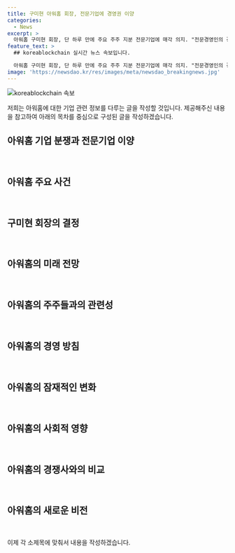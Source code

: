 ```yaml
---
title: 구미현 아워홈 회장, 전문기업에 경영권 이양
categories:
  - News
excerpt: >
  아워홈 구미현 회장, 단 하루 만에 주요 주주 지분 전문기업에 매각 의지. "전문경영인의 경영, 고용 승계 및 지위 보장 약속". 오너가 네 남매, 7년간 갈등으로 이미지 훼손. 구 회장, 경영권 공방 후 대표 회장 취임. 해결책과 관련, 노동조합 의견 적극 반영 약속. 반론에 대해 주주들의 찬반에 따라 결정된 사항이라고 설명.
feature_text: >
  ## koreablockchain 실시간 뉴스 속보입니다.

  아워홈 구미현 회장, 단 하루 만에 주요 주주 지분 전문기업에 매각 의지. "전문경영인의 경영, 고용 승계 및 지위 보장 약속". 오너가 네 남매, 7년간 갈등으로 이미지 훼손. 구 회장, 경영권 공방 후 대표 회장 취임. 해결책과 관련, 노동조합 의견 적극 반영 약속. 반론에 대해 주주들의 찬반에 따라 결정된 사항이라고 설명.
image: 'https://newsdao.kr/res/images/meta/newsdao_breakingnews.jpg'
---
```


<p><img src="https://newsdao.kr/res/images/meta/newsdao_breakingnews.jpg" alt="koreablockchain 속보" /></p>

<p>저희는 아워홈에 대한 기업 관련 정보를 다루는 글을 작성할 것입니다. 제공해주신 내용을 참고하여 아래의 목차를 중심으로 구성된 글을 작성하겠습니다.</p>

<h2 data-ke-size="size26">아워홈 기업 분쟁과 전문기업 이양</h2>

<p data-ke-size="size16">&nbsp;</p>

<h2 data-ke-size="size24">아워홈 주요 사건</h2>

<p data-ke-size="size16">&nbsp;</p>

<h2 data-ke-size="size24">구미현 회장의 결정</h2>

<p data-ke-size="size16">&nbsp;</p>

<h2 data-ke-size="size24">아워홈의 미래 전망</h2>

<p data-ke-size="size16">&nbsp;</p>

<h2 data-ke-size="size24">아워홈의 주주들과의 관련성</h2>

<p data-ke-size="size16">&nbsp;</p>

<h2 data-ke-size="size24">아워홈의 경영 방침</h2>

<p data-ke-size="size16">&nbsp;</p>

<h2 data-ke-size="size24">아워홈의 잠재적인 변화</h2>

<p data-ke-size="size16">&nbsp;</p>

<h2 data-ke-size="size24">아워홈의 사회적 영향</h2>

<p data-ke-size="size16">&nbsp;</p>

<h2 data-ke-size="size24">아워홈의 경쟁사와의 비교</h2>

<p data-ke-size="size16">&nbsp;</p>

<h2 data-ke-size="size24">아워홈의 새로운 비전</h2>

<p data-ke-size="size16">&nbsp;</p>

<p>이제 각 소제목에 맞춰서 내용을 작성하겠습니다.</p>

